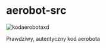 # aerobot-src

![kodaerobotaxd](https://media1.tenor.com/images/4324d537dbc06f422b34ae131c7b3e14/tenor.gif?itemid=7755460)

Prawdziwy, autentyczny kod aerobota


